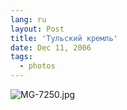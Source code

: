 ```yaml
---
lang: ru
layout: Post
title: 'Тульский кремль'
date: Dec 11, 2006
tags:
  - photos
---
```


![MG-7250.jpg](photo://1152)
